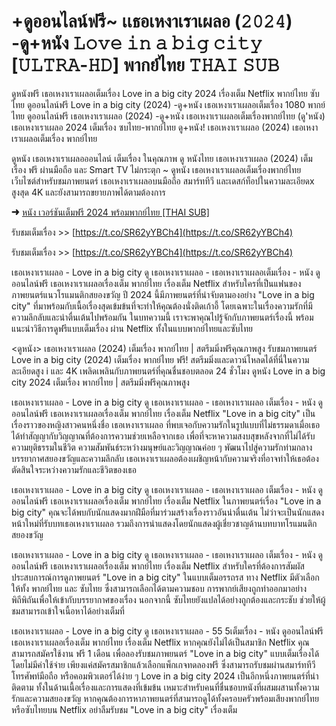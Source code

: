 # +ดูออนไลน์ฟรี~ เเธอเหงาเราเผลอ (𝟸𝟶𝟸𝟺) -ดู+หนัง 𝙻𝚘𝚟𝚎 𝚒𝚗 𝚊 𝚋𝚒𝚐 𝚌𝚒𝚝𝚢 [𝚄𝙻𝚃𝚁𝙰-𝙷𝙳] พากย์ไทย 𝚃𝙷𝙰𝙸 𝚂𝚄𝙱

ดูหนังฟรี เธอเหงาเราเผลอเต็มเรื่อง Love in a big city 2024 เรื่องเต็ม Netflix พากย์ไทย ซับไทย ดูออนไลน์ฟรี Love in a big city (2024) -ดู+หนัง เธอเหงาเราเผลอเต็มเรื่อง 1080 พากย์ไทย ดูออนไลน์ฟรี เธอเหงาเราเผลอ (2024) -ดู+หนัง เธอเหงาเราเผลอเต็มเรื่องพากย์ไทย (ดู'หนัง) เธอเหงาเราเผลอ 2024 เต็มเรื่อง ซบไทย-พากย์ไทย ดู+หนัง! เธอเหงาเราเผลอ (2024) เธอเหงาเราเผลอเต็มเรื่อง พากย์ไทย

ดูหนัง เธอเหงาเราเผลอออนไลน์ เต็มเรื่อง ในคุณภาพ ดู หนังไทย เธอเหงาเราเผลอ (2024) เต็มเรื่อง ฟรี ผ่านมือถือ และ Smart TV ไม่กระตุก ~ ดูหนัง เธอเหงาเราเผลอเต็มเรื่องพากย์ไทย เว็บไซต์สำหรับชมภาพยนตร์ เธอเหงาเราเผลอบนมือถือ สมาร์ททีวี และเดสก์ท็อปในความละเอียดx สูงสุด 4K และยังสามารถขยายภาพได้ตามต้องการ

➜ [หนัง เวอร์ชันเต็มฟรี 2024 พร้อมพากย์ไทย [THAI SUB]](https://t.co/SR62yYBCh4)

รับชมเต็มเรื่อง >> [https://t.co/SR62yYBCh4](https://t.co/SR62yYBCh4)

รับชมเต็มเรื่อง >> [https://t.co/SR62yYBCh4](https://t.co/SR62yYBCh4)

เธอเหงาเราเผลอ - Love in a big city ดู เธอเหงาเราเผลอ - เธอเหงาเราเผลอเต็มเรื่อง - หนัง ดูออนไลน์ฟรี เธอเหงาเราเผลอเรื่องเต็ม พากย์ไทย เรื่องเต็ม Netflix สำหรับใครที่เป็นแฟนของภาพยนตร์แนวโรแมนติกสยองขวัญ ปี 2024 นี้มีภาพยนตร์ที่น่าจับตามองอย่าง "Love in a big city" ที่มาพร้อมกับเนื้อเรื่องสุดเข้มข้นที่จะทำให้คุณต้องนั่งติดเก้าอี้ โดยเฉพาะในเรื่องความรักที่มีความลึกลับและน่าตื่นเต้นไปพร้อมกัน ในบทความนี้ เราจะพาคุณไปรู้จักกับภาพยนตร์เรื่องนี้ พร้อมแนะนำวิธีการดูฟรีแบบเต็มเรื่อง ผ่าน Netflix ทั้งในแบบพากย์ไทยและซับไทย

<ดูหนัง> เธอเหงาเราเผลอ (2024) เต็มเรื่อง พากย์ไทย | สตรีมมิ่งฟรีคุณภาพสูง รับชมภาพยนตร์ Love in a big city (2024) เต็มเรื่อง พากย์ไทย ฟรี! สตรีมมิ่งและดาวน์โหลดได้ที่นี่ในความละเอียดสูง i และ 4K เพลิดเพลินกับภาพยนตร์ที่คุณชื่นชอบตลอด 24 ชั่วโมง ดูหนัง Love in a big city 2024 เต็มเรื่อง พากย์ไทย | สตรีมมิ่งฟรีคุณภาพสูง

เธอเหงาเราเผลอ - Love in a big city ดู เธอเหงาเราเผลอ - เธอเหงาเราเผลอ เต็มเรื่อง - หนัง ดูออนไลน์ฟรี เธอเหงาเราเผลอเรื่องเต็ม พากย์ไทย เรื่องเต็ม Netflix "Love in a big city" เป็นเรื่องราวของหญิงสาวคนหนึ่งชื่อ เธอเหงาเราเผลอ ที่พบเจอกับความรักในรูปแบบที่ไม่ธรรมดาเมื่อเธอได้ทำสัญญากับวิญญาณที่ต้องการความช่วยเหลือจากเธอ เพื่อที่จะหาความสงบสุขหลังจากที่ไม่ได้รับความยุติธรรมในชีวิต ความสัมพันธ์ระหว่างมนุษย์และวิญญาณค่อย ๆ พัฒนาไปสู่ความรักท่ามกลางบรรยากาศสยองขวัญและความลึกลับ เธอเหงาเราเผลอต้องเผชิญหน้ากับความจริงที่อาจทำให้เธอต้องตัดสินใจระหว่างความรักและชีวิตของเธอ

เธอเหงาเราเผลอ - Love in a big city ดู เธอเหงาเราเผลอ - เธอเหงาเราเผลอ เต็มเรื่อง - หนัง ดูออนไลน์ฟรี เธอเหงาเราเผลอเรื่องเต็ม พากย์ไทย เรื่องเต็ม Netflix ในภาพยนตร์เรื่อง "Love in a big city" คุณจะได้พบกับนักแสดงมากฝีมือที่มาร่วมสร้างเรื่องราวอันน่าตื่นเต้น ไม่ว่าจะเป็นนักแสดงหน้าใหม่ที่รับบทเธอเหงาเราเผลอ รวมถึงการนำแสดงโดยนักแสดงผู้เชี่ยวชาญด้านบทบาทโรแมนติกสยองขวัญ

เธอเหงาเราเผลอ - Love in a big city ดู เธอเหงาเราเผลอ - เธอเหงาเราเผลอ เต็มเรื่อง - หนัง ดูออนไลน์ฟรี เธอเหงาเราเผลอเรื่องเต็ม พากย์ไทย เรื่องเต็ม Netflix สำหรับใครที่ต้องการสัมผัสประสบการณ์การดูภาพยนตร์ "Love in a big city" ในแบบเต็มอรรถรส ทาง Netflix มีตัวเลือกให้ทั้ง พากย์ไทย และ ซับไทย ซึ่งสามารถเลือกได้ตามความชอบ การพากย์เสียงถูกทำออกมาอย่างพิถีพิถันเพื่อให้เข้ากับบรรยากาศของเรื่อง นอกจากนี้ ซับไทยยังแปลได้อย่างถูกต้องและกระชับ ช่วยให้ผู้ชมสามารถเข้าใจเนื้อหาได้อย่างเต็มที่

เธอเหงาเราเผลอ - Love in a big city ดู เธอเหงาเราเผลอ - 55 5เต็มเรื่อง - หนัง ดูออนไลน์ฟรี เธอเหงาเราเผลอเรื่องเต็ม พากย์ไทย เรื่องเต็ม Netflix หากคุณยังไม่ได้เป็นสมาชิก Netflix คุณสามารถสมัครใช้งาน ฟรี 1 เดือน เพื่อลองรับชมภาพยนตร์ "Love in a big city" แบบเต็มเรื่องได้โดยไม่มีค่าใช้จ่าย เพียงแค่สมัครสมาชิกแล้วเลือกแพ็กเกจทดลองฟรี ซึ่งสามารถรับชมผ่านสมาร์ททีวี โทรศัพท์มือถือ หรือคอมพิวเตอร์ได้ง่าย ๆ Love in a big city 2024 เป็นอีกหนึ่งภาพยนตร์ที่น่าติดตาม ทั้งในด้านเนื้อเรื่องและการแสดงที่เข้มข้น เหมาะสำหรับคนที่ชื่นชอบหนังที่ผสมผสานทั้งความรักและความสยองขวัญ หากคุณต้องการหาภาพยนตร์ที่สามารถดูได้ทั้งครอบครัวพร้อมเสียงพากย์ไทยหรือซับไทยบน Netflix อย่าลืมรับชม "Love in a big city" เรื่องเต็ม
